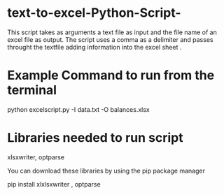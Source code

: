 # text-to-excel-Python-Script-
This script takes as arguments a text file as input and the file name of an excel file as output. The script uses a comma as a delimiter and passes throught the textfile adding information into the excel sheet .
 
# Example Command to run from the terminal 

python excelscript.py -I data.txt -O balances.xlsx

# Libraries needed to run script

xlsxwriter, optparse

You can download these libraries by using the pip package manager

pip install xlxlsxwriter , optparse

